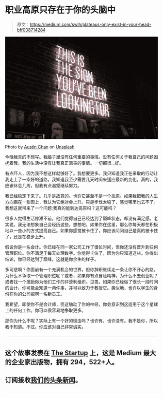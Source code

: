 # 职业高原只存在于你的头脑中

> 原文：<https://medium.com/swlh/plateaus-only-exist-in-your-head-bff008714284>

![](img/0c149cfab2f05ac7c19e356e31f0cec5.png)

Photo by [Austin Chan](https://unsplash.com/photos/ukzHlkoz1IE?utm_source=unsplash&utm_medium=referral&utm_content=creditCopyText) on [Unsplash](https://unsplash.com/search/photos/graph?utm_source=unsplash&utm_medium=referral&utm_content=creditCopyText)

今晚我真的不想写。我脑子里没有任何重要的事情。没有任何关于我自己的问题困扰着我。我的生活中没有让我真正沮丧的事情。一切都很…好。

有点吓人，因为我不想这样就够好了。我想要更多。我只知道我正在采取的行动让我走上了一条好的道路。我知道我至少需要几天时间来适应最新的变化。真的，我应该休息几周，但我有点渴望继续努力。

我已经稳定下来了。几乎是故意的。也许它甚至不是一个高原。如果我把我的人生方向画在一张图上，我认为它绝对会上升。只是步伐太稳了，感觉哪里也去不了。我想这就带来了一个问题:我真的能到达高原吗？这可能吗？

很多人觉得生活停滞不前。他们觉得自己已经达到了巅峰状态，却没有满足感。老实说，我无法想象自己会经历这些。想想吧。如果你在这里，那么你每天都在积极地以一些小的方式提高自己。如果你感觉被卡住了，你应该问问自己是真的被卡住了，还是在稳步上升。

假设你是一名会计。你已经在同一家公司工作了很长时间，但你还没有晋升到任何管理职位。你不满足于每天处理数字。你觉得卡住了，因为你只知道这些。你得出结论，你已经达到了巅峰，这就是你余生的样子。

多可悲啊？你面前有一个充满机会的世界，但你辞职继续走一条让你不开心的路。为什么不争取一个管理职位呢？或者，如果你有点冒险精神，为什么不去创业呢？或者找一个激励你为他们工作的非营利组织。见鬼，如果你已经做了很长一段时间的会计，你可能会知道一两件事，并可以致力于教授它。类似地，也许以学生的身份在你的公司招聘一名新员工。

我希望，即使你不是会计师，但这触动了你的神经，你会意识到这适用于这个星球上的任何工作。你可以很容易地争取更多。

那你为什么不呢？实际上有一个好的理由吗？也许有，也许没有。我不是你，所以我不知道。不过，你应该对自己非常诚实。

![](img/731acf26f5d44fdc58d99a6388fe935d.png)

## 这个故事发表在 [The Startup](https://medium.com/swlh) 上，这是 Medium 最大的企业家出版物，拥有 294，522+人。

## 订阅接收[我们的头条新闻](http://growthsupply.com/the-startup-newsletter/)。

![](img/731acf26f5d44fdc58d99a6388fe935d.png)